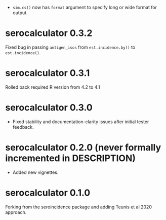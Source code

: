 * `sim.cs()` now has `format` argument to specify long or wide format for output.

# serocalculator 0.3.2

Fixed bug in passing `antigen_isos` from `est.incidence.by()` to `est.incidence()`.

# serocalculator 0.3.1

Rolled back required R version from 4.2 to 4.1

# serocalculator 0.3.0

* Fixed stability and documentation-clarity issues after initial tester feedback.

# serocalculator 0.2.0 (never formally incremented in DESCRIPTION)

* Added new vignettes.

# serocalculator 0.1.0

Forking from the seroincidence package and adding Teunis et al 2020 approach.
